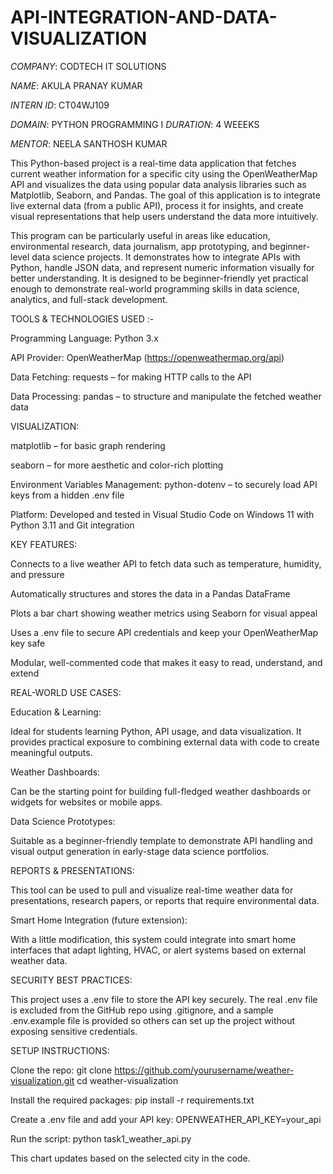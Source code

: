 # API-INTEGRATION-AND-DATA-VISUALIZATION

*COMPANY*: CODTECH IT SOLUTIONS 

*NAME*: AKULA PRANAY KUMAR

*INTERN ID*: CT04WJ109 

*DOMAIN*: PYTHON PROGRAMMING 
I 
*DURATION*: 4 WEEEKS 

*MENTOR*: NEELA SANTHOSH KUMAR


This Python-based project is a real-time data application that fetches current weather information for a specific city using the OpenWeatherMap API and visualizes the data using popular data analysis libraries such as Matplotlib, Seaborn, and Pandas. The goal of this application is to integrate live external data (from a public API), process it for insights, and create visual representations that help users understand the data more intuitively.

This program can be particularly useful in areas like education, environmental research, data journalism, app prototyping, and beginner-level data science projects. It demonstrates how to integrate APIs with Python, handle JSON data, and represent numeric information visually for better understanding. It is designed to be beginner-friendly yet practical enough to demonstrate real-world programming skills in data science, analytics, and full-stack development.


TOOLS & TECHNOLOGIES USED :-

Programming Language: Python 3.x

API Provider: OpenWeatherMap (https://openweathermap.org/api)

Data Fetching: requests – for making HTTP calls to the API

Data Processing: pandas – to structure and manipulate the fetched weather data


VISUALIZATION:

matplotlib – for basic graph rendering

seaborn – for more aesthetic and color-rich plotting

Environment Variables Management: python-dotenv – to securely load API keys from a hidden .env file

Platform: Developed and tested in Visual Studio Code on Windows 11 with Python 3.11 and Git integration


KEY FEATURES:

Connects to a live weather API to fetch data such as temperature, humidity, and pressure

Automatically structures and stores the data in a Pandas DataFrame

Plots a bar chart showing weather metrics using Seaborn for visual appeal

Uses a .env file to secure API credentials and keep your OpenWeatherMap key safe

Modular, well-commented code that makes it easy to read, understand, and extend


REAL-WORLD USE CASES:

Education & Learning:

Ideal for students learning Python, API usage, and data visualization. It provides practical exposure to combining external data with code to create meaningful outputs.

Weather Dashboards:

Can be the starting point for building full-fledged weather dashboards or widgets for websites or mobile apps.

Data Science Prototypes:

Suitable as a beginner-friendly template to demonstrate API handling and visual output generation in early-stage data science portfolios.


REPORTS & PRESENTATIONS:

This tool can be used to pull and visualize real-time weather data for presentations, research papers, or reports that require environmental data.

Smart Home Integration (future extension):

With a little modification, this system could integrate into smart home interfaces that adapt lighting, HVAC, or alert systems based on external weather data.


SECURITY BEST PRACTICES:

This project uses a .env file to store the API key securely. The real .env file is excluded from the GitHub repo using .gitignore, and a sample .env.example file is provided so others can set up the project without exposing sensitive credentials.


 SETUP INSTRUCTIONS:

Clone the repo:
git clone https://github.com/yourusername/weather-visualization.git
cd weather-visualization

Install the required packages:
pip install -r requirements.txt

Create a .env file and add your API key:
OPENWEATHER_API_KEY=your_api

Run the script:
python task1_weather_api.py

This chart updates based on the selected city in the code.
